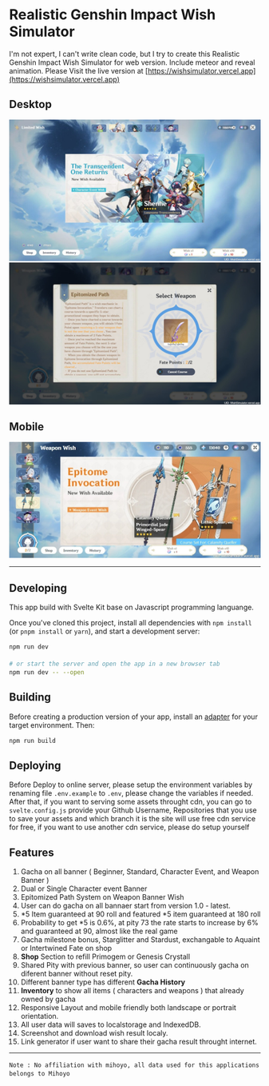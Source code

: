 # Realistic Genshin Impact Wish Simulator

I'm not expert, I can't write clean code, but I try to create this Realistic Genshin Impact Wish Simulator for web version. Include meteor and reveal animation. Please Visit the live version at [https://wishsimulator.vercel.app](https://wishsimulator.vercel.app)

## Desktop

![Screenshot](static/assets/images/meta-picture.jpg)
![Screenshot](static/assets/images/epitomized-path.jpg)

## Mobile

![Screenshot](static/assets/images/mobile-weapon.jpeg)

---

## Developing

This app build with Svelte Kit base on Javascript programming languange.

Once you've cloned this project, install all dependencies with `npm install` (or `pnpm install` or `yarn`), and start a development server:

```bash
npm run dev

# or start the server and open the app in a new browser tab
npm run dev -- --open
```

## Building

Before creating a production version of your app, install an [adapter](https://kit.svelte.dev/docs#adapters) for your target environment. Then:

```bash
npm run build
```

## Deploying

Before Deploy to online server, please setup the environment variables by renaming file `.env.example` to `.env`, please change the variables if needed. After that, if you want to serving some assets throught cdn, you can go to `svelte.config.js` provide your Github Username, Repositories that you use to save your assets and which branch it is the site will use free cdn service for free, if you want to use another cdn service, please do setup yourself

## Features

1. Gacha on all banner ( Beginner, Standard, Character Event, and Weapon Banner )
2. Dual or Single Character event Banner
3. Epitomized Path System on Weapon Banner Wish
4. User can do gacha on all bannaer start from version 1.0 - latest.
5. *5 Item guaranteed at 90 roll and featured *5 item guaranteed at 180 roll
6. Probability to get \*5 is 0.6%, at pity 73 the rate starts to increase by 6% and guaranteed at 90, almost like the real game
7. Gacha milestone bonus, Starglitter and Stardust, exchangable to Aquaint or Intertwined Fate on shop
8. **Shop** Section to refill Primogem or Genesis Crystall
9. Shared Pity with previous banner, so user can continuously gacha on diferent banner without reset pity.
10. Different banner type has different **Gacha History**
11. **Inventory** to show all items ( characters and weapons ) that already owned by gacha
12. Responsive Layout and mobile friendly both landscape or portrait orientation.
13. All user data will saves to localstorage and IndexedDB.
14. Screenshot and download wish result localy.
15. Link generator if user want to share their gacha result throught internet.

---

`Note : No affiliation with mihoyo, all data used for this applications belongs to Mihoyo`
